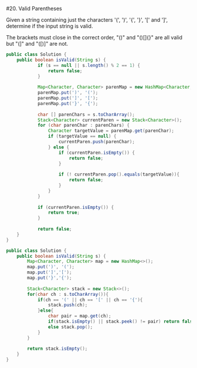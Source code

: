 #20. Valid Parentheses  

Given a string containing just the characters '(', ')', '{', '}', '[' and ']', determine if the input string is valid.

The brackets must close in the correct order, "()" and "()[]{}" are all valid but "(]" and "([)]" are not.

```java
public class Solution {
    public boolean isValid(String s) {
	    	if (s == null || s.length() % 2 == 1) {
	    		return false;
	    	}
	    	
	    	Map<Character, Character> parenMap = new HashMap<Character, Character>();
	    	parenMap.put(')', '(');
	    	parenMap.put(']', '[');
	    	parenMap.put('}', '{');
	    	
	    	char [] parenChars = s.toCharArray();
	    	Stack<Character> currentParen = new Stack<Character>();
	    	for (char parenChar : parenChars) {
	    		Character targetValue = parenMap.get(parenChar);
	    		if (targetValue == null) {
	    			currentParen.push(parenChar);
	    		} else {
	    			if (currentParen.isEmpty()) {
	    				return false;
	    			}
	    			
	    			if (! currentParen.pop().equals(targetValue)){
	    				return false;
	    			}
	    		}
	    	}
	    	
	    	if (currentParen.isEmpty()) {
				return true;
	    	}
	    	
	    	return false;          
    }
}
```

```java
public class Solution {
    public boolean isValid(String s) {
        Map<Character, Character> map = new HashMap<>();
        map.put(')', '(');
        map.put(']','[');
        map.put('}','{');
        
        Stack<Character> stack = new Stack<>();
        for(char ch : s.toCharArray()){
            if(ch == '(' || ch == '[' || ch == '{'){
                stack.push(ch);
            }else{
                char pair = map.get(ch);
                if(stack.isEmpty() || stack.peek() != pair) return false;
                else stack.pop();
            }
        }
        
        return stack.isEmpty();
    }
}
```
